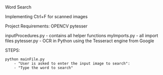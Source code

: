 Word Search

Implementing Ctrl+F for scanned images 

Project Requirements:
OPENCV
pytesser

inputProcedures.py - contains all helper functions
myImports.py - all import files
pytesser.py - OCR in Python using the Tesseract engine from Google

STEPS:

	python mainFile.py
		- "User is asked to enter the input image to search":
		- "Type the word to search"

